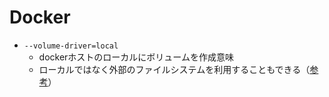 # Docker

- `--volume-driver=local`
  - dockerホストのローカルにボリュームを作成意味
  - ローカルではなく外部のファイルシステムを利用することもできる（[参考](https://docs.docker.com/engine/extend/legacy_plugins/#volume-plugins)）